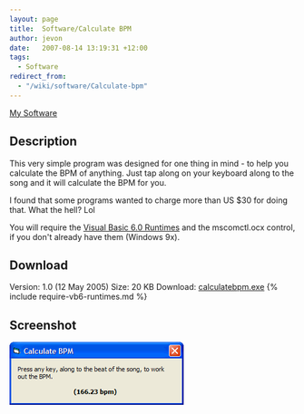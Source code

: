 ```yaml
---
layout: page
title:  Software/Calculate BPM
author: jevon
date:   2007-08-14 13:19:31 +12:00
tags:
  - Software
redirect_from:
  - "/wiki/software/Calculate-bpm"
---
```


[My Software](software.md)

## Description
This very simple program was designed for one thing in mind - to help you calculate the BPM of anything. Just tap along on your keyboard along to the song and it will calculate the BPM for you.

I found that some programs wanted to charge more than US $30 for doing that. What the hell? Lol

You will require the [Visual Basic 6.0 Runtimes](visual-basic-runtimes.md) and the mscomctl.ocx control, if you don't already have them (Windows 9x).

## Download
Version: 1.0 (12 May 2005)
Size: 20 KB
Download: <a href="/files/software/calculatebpm.exe">calculatebpm.exe</a>
{% include require-vb6-runtimes.md %}

## Screenshot
<img src="/img/screenshots/calculatebpm.png" alt="Screenshot of Calculate BPM software">

